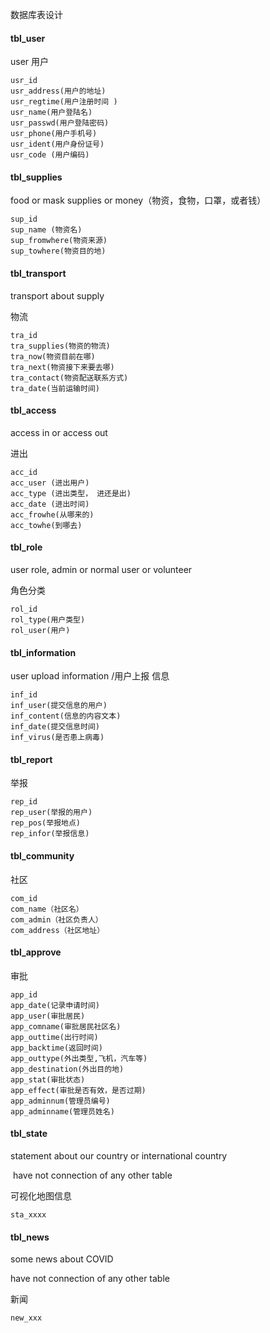 数据库表设计

#### tbl_user

user 用户

```
usr_id
usr_address(用户的地址)
usr_regtime(用户注册时间 )
usr_name(用户登陆名)
usr_passwd(用户登陆密码)
usr_phone(用户手机号)
usr_ident(用户身份证号)
usr_code (用户编码)
```

#### tbl_supplies

food or mask supplies or money（物资，食物，口罩，或者钱）

```
sup_id
sup_name (物资名)
sup_fromwhere(物资来源)
sup_towhere(物资目的地)
```

#### tbl_transport

transport about supply

物流

```
tra_id
tra_supplies(物资的物流)
tra_now(物资目前在哪)
tra_next(物资接下来要去哪)
tra_contact(物资配送联系方式)
tra_date(当前运输时间)
```

#### tbl_access

access in or access out 

进出

```
acc_id
acc_user (进出用户)
acc_type (进出类型， 进还是出)
acc_date (进出时间)
acc_frowhe(从哪来的)
acc_towhe(到哪去)
```

#### tbl_role

user role, admin  or normal user or volunteer 

角色分类

```
rol_id
rol_type(用户类型)
rol_user(用户)
```

#### tbl_information

user upload information /用户上报 信息

```
inf_id
inf_user(提交信息的用户)
inf_content(信息的内容文本)
inf_date(提交信息时间)
inf_virus(是否患上病毒)
```

#### tbl_report

举报

```
rep_id
rep_user(举报的用户)
rep_pos(举报地点)
rep_infor(举报信息)
```

#### tbl_community

社区

```
com_id
com_name（社区名）
com_admin（社区负责人）
com_address（社区地址）
```

#### tbl_approve

审批

```
app_id
app_date(记录申请时间)
app_user(审批居民)
app_comname(审批居民社区名)
app_outtime(出行时间)
app_backtime(返回时间)
app_outtype(外出类型,飞机，汽车等)
app_destination(外出目的地)
app_stat(审批状态)
app_effect(审批是否有效，是否过期)
app_adminnum(管理员编号)
app_adminname(管理员姓名)
```



#### tbl_state

statement about our country or international country

​	have not connection of any other table

可视化地图信息

```
sta_xxxx

```

#### tbl_news

some news about COVID 

have not connection of any other table

新闻

```
new_xxx
```

​	

​	